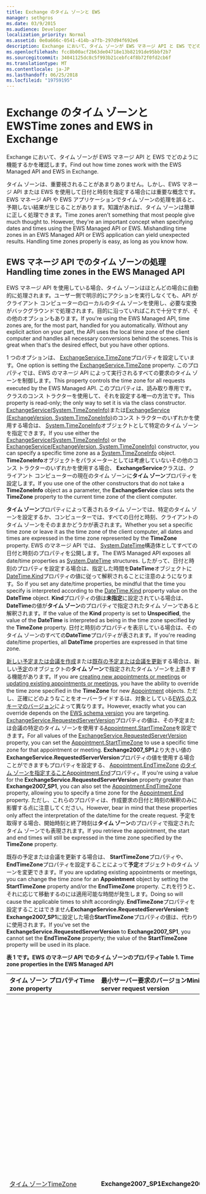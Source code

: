 ```yaml
---
title: Exchange のタイム ゾーンと EWS
manager: sethgros
ms.date: 03/9/2015
ms.audience: Developer
localization_priority: Normal
ms.assetid: 0e0a666c-0541-414b-a7fb-297d94f692e6
description: Exchange において、タイム ゾーンが EWS マネージ API と EWS でどのように機能するかを確認します。
ms.openlocfilehash: fcc8b00acf2b63de04718e13b82191de95bbf2b7
ms.sourcegitcommit: 34041125dc8c5f993b21cebfc4f8b72f0fd2cb6f
ms.translationtype: MT
ms.contentlocale: ja-JP
ms.lasthandoff: 06/25/2018
ms.locfileid: "19759195"
---
```

# <a name="time-zones-and-ews-in-exchange"></a><span data-ttu-id="e49b9-103">Exchange のタイム ゾーンと EWS</span><span class="sxs-lookup"><span data-stu-id="e49b9-103">Time zones and EWS in Exchange</span></span>

<span data-ttu-id="e49b9-104">Exchange において、タイム ゾーンが EWS マネージ API と EWS でどのように機能するかを確認します。</span><span class="sxs-lookup"><span data-stu-id="e49b9-104">Find out how time zones work with the EWS Managed API and EWS in Exchange.</span></span>
  
<span data-ttu-id="e49b9-p101">タイム ゾーンは、重要視されることがあまりありません。しかし、EWS マネージ API または EWS を使用して日付と時刻を指定する場合には重要な概念です。EWS マネージ API や EWS アプリケーションでタイム ゾーンの処理を誤ると、予期しない結果が生じることがあります。知識があれば、タイム ゾーンは簡単に正しく処理できます。</span><span class="sxs-lookup"><span data-stu-id="e49b9-p101">Time zones aren't something that most people give much thought to. However, they're an important concept when specifying dates and times using the EWS Managed API or EWS. Mishandling time zones in an EWS Managed API or EWS application can yield unexpected results. Handling time zones properly is easy, as long as you know how.</span></span>
  
## <a name="handling-time-zones-in-the-ews-managed-api"></a><span data-ttu-id="e49b9-109">EWS マネージ API でのタイム ゾーンの処理</span><span class="sxs-lookup"><span data-stu-id="e49b9-109">Handling time zones in the EWS Managed API</span></span>

<span data-ttu-id="e49b9-p102">EWS マネージ API を使用している場合、タイム ゾーンはほとんどの場合に自動的に処理されます。ユーザー側で明示的にアクションを実行しなくても、API がクライアント コンピューターのローカルのタイム ゾーンを使用し、必要な変換がバックグラウンドで処理されます。目的に沿っていればこれで十分ですが、その他のオプションもあります。</span><span class="sxs-lookup"><span data-stu-id="e49b9-p102">If you're using the EWS Managed API, time zones are, for the most part, handled for you automatically. Without any explicit action on your part, the API uses the local time zone of the client computer and handles all necessary conversions behind the scenes. This is great when that's the desired effect, but you have other options.</span></span>
  
<span data-ttu-id="e49b9-113">1 つのオプションは、 [ExchangeService.TimeZone](http://msdn.microsoft.com/ja-jp/library/microsoft.exchange.webservices.data.exchangeservice.timezone%28v=exchg.80%29.aspx)プロパティを設定しています。</span><span class="sxs-lookup"><span data-stu-id="e49b9-113">One option is setting the [ExchangeService.TimeZone](http://msdn.microsoft.com/ja-jp/library/microsoft.exchange.webservices.data.exchangeservice.timezone%28v=exchg.80%29.aspx) property.</span></span> <span data-ttu-id="e49b9-114">このプロパティでは、EWS のマネージ API によって実行されるすべての要求のタイム ゾーンを制御します。</span><span class="sxs-lookup"><span data-stu-id="e49b9-114">This property controls the time zone for all requests executed by the EWS Managed API.</span></span> <span data-ttu-id="e49b9-115">このプロパティは、読み取り専用です。クラスのコンス トラクターを使用して、それを設定する唯一の方法です。</span><span class="sxs-lookup"><span data-stu-id="e49b9-115">This property is read-only; the only way to set it is via the class constructor.</span></span> <span data-ttu-id="e49b9-116">[ExchangeService(System.TimeZoneInfo)](http://msdn.microsoft.com/ja-jp/library/dd635875%28v=exchg.80%29.aspx)または[ExchangeService (ExchangeVersion, System.TimeZoneInfo)](http://msdn.microsoft.com/ja-jp/library/dd636248%28v=exchg.80%29.aspx)のコンス トラクターのいずれかを使用する場合は、 [System.TimeZoneInfo](http://msdn.microsoft.com/ja-jp/library/system.timezoneinfo%28v=vs.110%29.aspx)オブジェクトとして特定のタイム ゾーンを指定できます。</span><span class="sxs-lookup"><span data-stu-id="e49b9-116">If you use either the [ExchangeService(System.TimeZoneInfo)](http://msdn.microsoft.com/ja-jp/library/dd635875%28v=exchg.80%29.aspx) or the [ExchangeService(ExchangeVersion, System.TimeZoneInfo)](http://msdn.microsoft.com/ja-jp/library/dd636248%28v=exchg.80%29.aspx) constructor, you can specify a specific time zone as a [System.TimeZoneInfo](http://msdn.microsoft.com/ja-jp/library/system.timezoneinfo%28v=vs.110%29.aspx) object.</span></span> <span data-ttu-id="e49b9-117">**TimeZoneInfo**オブジェクトをパラメーターとしては考慮していないその他のコンス トラクターのいずれかを使用する場合、 **ExchangeService**クラスは、クライアント コンピューターの現在のタイム ゾーンに**タイム ゾーン**プロパティを設定します。</span><span class="sxs-lookup"><span data-stu-id="e49b9-117">If you use one of the other constructors that do not take a **TimeZoneInfo** object as a parameter, the **ExchangeService** class sets the **TimeZone** property to the current time zone of the client computer.</span></span> 
  
<span data-ttu-id="e49b9-118">**タイム ゾーン**プロパティによって表されるタイム ゾーンでは、特定のタイム ゾーンを設定するか、コンピューターでは、すべての日付と時刻、クライアントのタイム ゾーンをそのままかどうかが表されます。</span><span class="sxs-lookup"><span data-stu-id="e49b9-118">Whether you set a specific time zone or leave it as the time zone of the client computer, all dates and times are expressed in the time zone represented by the **TimeZone** property.</span></span> <span data-ttu-id="e49b9-119">EWS のマネージ API では、 [System.DateTime](http://msdn.microsoft.com/ja-jp/library/system.datetime%28v=vs.110%29.aspx)構造体としてすべての日付と時刻のプロパティを公開します。</span><span class="sxs-lookup"><span data-stu-id="e49b9-119">The EWS Managed API exposes all date/time properties as [System.DateTime](http://msdn.microsoft.com/ja-jp/library/system.datetime%28v=vs.110%29.aspx) structures.</span></span> <span data-ttu-id="e49b9-120">したがって、日付と時刻のプロパティを設定する場合は、指定した時間を**DateTime**オブジェクトに[DateTime.Kind](http://msdn.microsoft.com/ja-jp/library/system.datetime.kind%28v=vs.110%29.aspx)プロパティの値に従って解釈されることに注意のようになります。</span><span class="sxs-lookup"><span data-stu-id="e49b9-120">So if you set any date/time properties, be mindful that the time you specify is interpreted according to the [DateTime.Kind](http://msdn.microsoft.com/ja-jp/library/system.datetime.kind%28v=vs.110%29.aspx) property value on the **DateTime** object.</span></span> <span data-ttu-id="e49b9-121">**Kind**プロパティの値は**未指定**に設定されている場合は、 **DateTime**の値が**タイム ゾーン**のプロパティで指定されたタイム ゾーンであると解釈されます。</span><span class="sxs-lookup"><span data-stu-id="e49b9-121">If the value of the **Kind** property is set to **Unspecified**, the value of the **DateTime** is interpreted as being in the time zone specified by the **TimeZone** property.</span></span> <span data-ttu-id="e49b9-122">日付と時刻のプロパティを表示している場合は、そのタイム ゾーンのすべての**DateTime**プロパティが表されます。</span><span class="sxs-lookup"><span data-stu-id="e49b9-122">If you're reading date/time properties, all **DateTime** properties are expressed in that time zone.</span></span> 
  
<span data-ttu-id="e49b9-123">[新しい予定または会議を作成](how-to-create-appointments-in-a-specific-time-zone-by-using-ews-in-exchange.md)または[既存の予定または会議を更新](how-to-update-the-time-zone-for-an-appointment-by-using-ews-in-exchange.md)する場合は、新しい[予定](http://msdn.microsoft.com/ja-jp/library/microsoft.exchange.webservices.data.appointment%28v=exchg.80%29.aspx)のオブジェクトの**タイム ゾーン**で指定されたタイム ゾーンを上書きする機能があります。</span><span class="sxs-lookup"><span data-stu-id="e49b9-123">If you are [creating new appointments or meetings](how-to-create-appointments-in-a-specific-time-zone-by-using-ews-in-exchange.md) or [updating existing appointments or meetings](how-to-update-the-time-zone-for-an-appointment-by-using-ews-in-exchange.md), you have the ability to override the time zone specified in the **TimeZone** for new [Appointment](http://msdn.microsoft.com/ja-jp/library/microsoft.exchange.webservices.data.appointment%28v=exchg.80%29.aspx) objects.</span></span> <span data-ttu-id="e49b9-124">ただし、正確にどのようなことをオーバーライドするは、対象としている[EWS のスキーマのバージョン](ews-schema-versions-in-exchange.md)によって異なります。</span><span class="sxs-lookup"><span data-stu-id="e49b9-124">However, exactly what you can override depends on the [EWS schema version](ews-schema-versions-in-exchange.md) you are targeting.</span></span> <span data-ttu-id="e49b9-125">[ExchangeService.RequestedServerVersion](http://msdn.microsoft.com/ja-jp/library/microsoft.exchange.webservices.data.exchangeservicebase.requestedserverversion%28v=exchg.80%29.aspx)プロパティの値は、その予定または会議の特定のタイム ゾーンを使用する[Appointment.StartTimeZone](http://msdn.microsoft.com/ja-jp/library/microsoft.exchange.webservices.data.appointment.starttimezone%28v=exchg.80%29.aspx)を設定できます。</span><span class="sxs-lookup"><span data-stu-id="e49b9-125">For all values of the [ExchangeService.RequestedServerVersion](http://msdn.microsoft.com/ja-jp/library/microsoft.exchange.webservices.data.exchangeservicebase.requestedserverversion%28v=exchg.80%29.aspx) property, you can set the [Appointment.StartTimeZone](http://msdn.microsoft.com/ja-jp/library/microsoft.exchange.webservices.data.appointment.starttimezone%28v=exchg.80%29.aspx) to use a specific time zone for that appointment or meeting.</span></span> <span data-ttu-id="e49b9-126">**Exchange2007_SP1**より大きい値の**ExchangeService.RequestedServerVersion**プロパティの値を使用する場合ことができますもプロパティを設定する、 [Appointment.EndTimeZone](http://msdn.microsoft.com/ja-jp/library/microsoft.exchange.webservices.data.appointment.endtimezone%28v=exchg.80%29.aspx) [のタイム ゾーンを指定することAppointment.End](http://msdn.microsoft.com/ja-jp/library/microsoft.exchange.webservices.data.appointment.end%28v=exchg.80%29.aspx)プロパティ。</span><span class="sxs-lookup"><span data-stu-id="e49b9-126">If you're using a value for the **ExchangeService.RequestedServerVersion** property greater than **Exchange2007_SP1**, you can also set the [Appointment.EndTimeZone](http://msdn.microsoft.com/ja-jp/library/microsoft.exchange.webservices.data.appointment.endtimezone%28v=exchg.80%29.aspx) property, allowing you to specify a time zone for the [Appointment.End](http://msdn.microsoft.com/ja-jp/library/microsoft.exchange.webservices.data.appointment.end%28v=exchg.80%29.aspx) property.</span></span> <span data-ttu-id="e49b9-127">ただし、これらのプロパティは、作成要求の日付と時刻の解釈のみに影響する点に注意してください。</span><span class="sxs-lookup"><span data-stu-id="e49b9-127">However, bear in mind that these properties only affect the interpretation of the date/time for the create request.</span></span> <span data-ttu-id="e49b9-128">予定を取得する場合、開始時刻と終了時刻は**タイム ゾーン**のプロパティで指定されたタイム ゾーンでも表現されます。</span><span class="sxs-lookup"><span data-stu-id="e49b9-128">If you retrieve the appointment, the start and end times will still be expressed in the time zone specified by the **TimeZone** property.</span></span> 
  
<span data-ttu-id="e49b9-129">既存の予定または会議を更新する場合は、 **StartTimeZone**プロパティや、 **EndTimeZone**プロパティを設定することによって**予定**オブジェクトのタイム ゾーンを変更できます。</span><span class="sxs-lookup"><span data-stu-id="e49b9-129">If you are updating existing appointments or meetings, you can change the time zone for an **Appointment** object by setting the **StartTimeZone** property and/or the **EndTimeZone** property.</span></span> <span data-ttu-id="e49b9-130">これを行うと、それに応じて移動するのには適用可能な時間が発生します。</span><span class="sxs-lookup"><span data-stu-id="e49b9-130">Doing so will cause the applicable times to shift accordingly.</span></span> <span data-ttu-id="e49b9-131">**EndTimeZone**プロパティを設定することはできません**ExchangeService.RequestedServerVersion**を**Exchange2007_SP1**に設定した場合**StartTimeZone**プロパティの値は、代わりに使用されます。</span><span class="sxs-lookup"><span data-stu-id="e49b9-131">If you've set the **ExchangeService.RequestedServerVersion** to **Exchange2007_SP1**, you cannot set the **EndTimeZone** property; the value of the **StartTimeZone** property will be used in its place.</span></span> 
  
<span data-ttu-id="e49b9-132">**表 1 です。EWS のマネージ API でのタイム ゾーンのプロパティ**</span><span class="sxs-lookup"><span data-stu-id="e49b9-132">**Table 1. Time zone properties in the EWS Managed API**</span></span>

|<span data-ttu-id="e49b9-133">**タイム ゾーン プロパティ**</span><span class="sxs-lookup"><span data-stu-id="e49b9-133">**Time zone property**</span></span>|<span data-ttu-id="e49b9-134">**最小サーバー要求のバージョン**</span><span class="sxs-lookup"><span data-stu-id="e49b9-134">**Minimum server request version**</span></span>|<span data-ttu-id="e49b9-135">**説明**</span><span class="sxs-lookup"><span data-stu-id="e49b9-135">**Description**</span></span>|
|:-----|:-----|:-----|
|[<span data-ttu-id="e49b9-136">タイム ゾーン</span><span class="sxs-lookup"><span data-stu-id="e49b9-136">TimeZone</span></span>](http://msdn.microsoft.com/ja-jp/library/microsoft.exchange.webservices.data.exchangeservice.timezone%28v=exchg.80%29.aspx) <br/> |<span data-ttu-id="e49b9-137">**Exchange2007_SP1**</span><span class="sxs-lookup"><span data-stu-id="e49b9-137">**Exchange2007_SP1**</span></span> <br/> |<span data-ttu-id="e49b9-138">**ExchangeService**クラスのコンス トラクターを使用して設定されていない場合、このプロパティはクライアント コンピューターのタイム ゾーンに設定します。</span><span class="sxs-lookup"><span data-stu-id="e49b9-138">If not set via the constructor for the **ExchangeService** class, this property is set to the time zone of the client computer.</span></span> <span data-ttu-id="e49b9-139">アイテムとアイテムを既存の取得を作成するとき、すべての**DateTime**プロパティは、このタイム ゾーンで表されます。</span><span class="sxs-lookup"><span data-stu-id="e49b9-139">All **DateTime** properties when creating items and when retrieving existing items are expressed in this time zone.</span></span> <span data-ttu-id="e49b9-140">ゾーン設定が可能で、この時点では、 **Appointment.StartTimeZone**および**Appointment.EndTimeZone**プロパティを設定することで予定や会議のための要求を作成します。</span><span class="sxs-lookup"><span data-stu-id="e49b9-140">This time zone can be overridden in create requests for appointments and meetings by setting the **Appointment.StartTimeZone** and/or the **Appointment.EndTimeZone** property.</span></span> <span data-ttu-id="e49b9-141">**Appointment.StartTimeZone**プロパティによってオーバーライドされていない場合、このタイム ゾーンは、予定と会議の作成のタイム ゾーンと見なされます。</span><span class="sxs-lookup"><span data-stu-id="e49b9-141">If not overridden by the **Appointment.StartTimeZone** property, this time zone is considered the creation time zone for appointments and meetings.</span></span>  <br/> |
|[<span data-ttu-id="e49b9-142">StartTimeZone</span><span class="sxs-lookup"><span data-stu-id="e49b9-142">StartTimeZone</span></span>](http://msdn.microsoft.com/ja-jp/library/microsoft.exchange.webservices.data.appointment.starttimezone%28v=exchg.80%29.aspx) <br/> |<span data-ttu-id="e49b9-143">**Exchange2007_SP1**</span><span class="sxs-lookup"><span data-stu-id="e49b9-143">**Exchange2007_SP1**</span></span> <br/> |<span data-ttu-id="e49b9-144">かどうか**予定**の新しいオブジェクトに設定すると、このタイム ゾーンを使用して、 [Appointment.Start](http://msdn.microsoft.com/ja-jp/library/microsoft.exchange.webservices.data.appointment.start%28v=exchg.80%29.aspx)と[Appointment.ReminderDueBy](http://msdn.microsoft.com/ja-jp/library/microsoft.exchange.webservices.data.item.reminderdueby%28v=exchg.80%29.aspx)のプロパティを解釈します。</span><span class="sxs-lookup"><span data-stu-id="e49b9-144">If set on new **Appointment** objects, this time zone is used to interpret the [Appointment.Start](http://msdn.microsoft.com/ja-jp/library/microsoft.exchange.webservices.data.appointment.start%28v=exchg.80%29.aspx) and [Appointment.ReminderDueBy](http://msdn.microsoft.com/ja-jp/library/microsoft.exchange.webservices.data.item.reminderdueby%28v=exchg.80%29.aspx) properties.</span></span> <span data-ttu-id="e49b9-145">このタイム ゾーンは**予定**オブジェクトの作成のタイム ゾーンとも見なされます。</span><span class="sxs-lookup"><span data-stu-id="e49b9-145">This time zone is also considered the creation time zone for the **Appointment** object.</span></span>  <br/> <span data-ttu-id="e49b9-146">既存のアイテムを取得するには、このプロパティは情報提供のみです。</span><span class="sxs-lookup"><span data-stu-id="e49b9-146">When retrieving existing items, this property is informational only.</span></span> <span data-ttu-id="e49b9-147">既存の予定の**日付**プロパティの値は常に、 **ExchangeService.TimeZone**プロパティで指定されたタイム ゾーンで表されます。</span><span class="sxs-lookup"><span data-stu-id="e49b9-147">The values of **DateTime** properties on existing appointment are always expressed in the time zone specified by the **ExchangeService.TimeZone** property.</span></span>  <br/> |
|[<span data-ttu-id="e49b9-148">EndTimeZone</span><span class="sxs-lookup"><span data-stu-id="e49b9-148">EndTimeZone</span></span>](http://msdn.microsoft.com/ja-jp/library/microsoft.exchange.webservices.data.appointment.endtimezone%28v=exchg.80%29.aspx) <br/> |<span data-ttu-id="e49b9-149">**Exchange2010**</span><span class="sxs-lookup"><span data-stu-id="e49b9-149">**Exchange2010**</span></span> <br/> |<span data-ttu-id="e49b9-150">かどうか**予定**の新しいオブジェクトに設定すると、このタイム ゾーンを使用して[Appointment.End](http://msdn.microsoft.com/ja-jp/library/microsoft.exchange.webservices.data.appointment.end%28v=exchg.80%29.aspx)プロパティを解釈します。</span><span class="sxs-lookup"><span data-stu-id="e49b9-150">If set on new **Appointment** objects, this time zone is used to interpret the [Appointment.End](http://msdn.microsoft.com/ja-jp/library/microsoft.exchange.webservices.data.appointment.end%28v=exchg.80%29.aspx) property.</span></span>  <br/> <span data-ttu-id="e49b9-151">既存のアイテムを取得するには、このプロパティは情報提供のみです。</span><span class="sxs-lookup"><span data-stu-id="e49b9-151">When retrieving existing items, this property is informational only.</span></span> <span data-ttu-id="e49b9-152">既存の予定の**日付**プロパティの値は常に、 **ExchangeService.TimeZone**プロパティで指定されたタイム ゾーンで表されます。</span><span class="sxs-lookup"><span data-stu-id="e49b9-152">The values of **DateTime** properties on existing appointment are always expressed in the time zone specified by the **ExchangeService.TimeZone** property.</span></span>  <br/> |
   
## <a name="handling-time-zones-in-ews"></a><span data-ttu-id="e49b9-153">EWS でのタイム ゾーンの処理</span><span class="sxs-lookup"><span data-stu-id="e49b9-153">Handling time zones in EWS</span></span>

<span data-ttu-id="e49b9-p111">EWS を使用している場合、タイム ゾーンは自動的に処理されず、処理はもう少し複雑になります。タイム ゾーンが EWS 要求と応答にどのように影響するかは、いくつかの要因によって異なります。</span><span class="sxs-lookup"><span data-stu-id="e49b9-p111">If you're using EWS, time zones aren't handled for you automatically, and things are a bit more complicated. How time zones impact EWS requests and responses depends on a number of factors:</span></span>
  
- <span data-ttu-id="e49b9-156">[RequestServerVersion](http://msdn.microsoft.com/library/af4032d5-42b3-463e-9d0a-8236d78e5b75%28Office.15%29.aspx)要素で指定されている Exchange のバージョン</span><span class="sxs-lookup"><span data-stu-id="e49b9-156">The Exchange version specified in the [RequestServerVersion](http://msdn.microsoft.com/library/af4032d5-42b3-463e-9d0a-8236d78e5b75%28Office.15%29.aspx) element</span></span> 
    
- <span data-ttu-id="e49b9-157">(存在する場合) は、 [TimeZoneContext](http://msdn.microsoft.com/library/573c462b-aa1d-4ba0-8852-e3f48b26873b%28Office.15%29.aspx)要素で指定されたタイム ゾーン</span><span class="sxs-lookup"><span data-stu-id="e49b9-157">The time zone specified in the [TimeZoneContext](http://msdn.microsoft.com/library/573c462b-aa1d-4ba0-8852-e3f48b26873b%28Office.15%29.aspx) element (if present)</span></span> 
    
- <span data-ttu-id="e49b9-158">タイム ゾーンに指定されている、 [MeetingTimeZone](http://msdn.microsoft.com/library/413b47d9-8126-462c-9a4f-4e771a5e8889%28Office.15%29.aspx)、 [StartTimeZone](http://msdn.microsoft.com/library/d38c4dc1-4ecb-42a1-8d57-a451b16a2de2%28Office.15%29.aspx)、 [EndTimeZone](http://msdn.microsoft.com/library/6c53c337-be60-4d22-9e9e-a0c140c5e913%28Office.15%29.aspx)の要素 (存在する場合に、予定または会議)</span><span class="sxs-lookup"><span data-stu-id="e49b9-158">The time zone specified in the [MeetingTimeZone](http://msdn.microsoft.com/library/413b47d9-8126-462c-9a4f-4e771a5e8889%28Office.15%29.aspx), [StartTimeZone](http://msdn.microsoft.com/library/d38c4dc1-4ecb-42a1-8d57-a451b16a2de2%28Office.15%29.aspx), or [EndTimeZone](http://msdn.microsoft.com/library/6c53c337-be60-4d22-9e9e-a0c140c5e913%28Office.15%29.aspx) elements (if present on appointments or meetings)</span></span> 
    
- <span data-ttu-id="e49b9-159">(存在する場合) は、 **dateTime**の XML 要素で指定されたタイム ゾーン</span><span class="sxs-lookup"><span data-stu-id="e49b9-159">The time zone specified in the XML **dateTime** elements (if any)</span></span> 
    
<span data-ttu-id="e49b9-160">**DateTime**の要素の値で指定されたタイム ゾーンには、次の 3 つのフォームを実行できます。</span><span class="sxs-lookup"><span data-stu-id="e49b9-160">The time zone specified in the value of **dateTime** elements can take three forms.</span></span> <span data-ttu-id="e49b9-161">内のすべての詳細を読み取ることができます[XML スキーマのパート 2: データ型の第 2 版](http://www.w3.org/TR/xmlschema-2/#dateTime)、言い換えて説明していますが。</span><span class="sxs-lookup"><span data-stu-id="e49b9-161">You can read all the details in [XML Schema Part 2: Datatypes Second Edition](http://www.w3.org/TR/xmlschema-2/#dateTime), but to paraphrase:</span></span>
  
- <span data-ttu-id="e49b9-162">**世界協定時刻 (UTC):**'Z' を指定します。</span><span class="sxs-lookup"><span data-stu-id="e49b9-162">**Universal Coordinated Time (UTC):** Specified by 'Z'.</span></span> <span data-ttu-id="e49b9-163">例えば`2014-06-06T19:00:00.000Z`</span><span class="sxs-lookup"><span data-stu-id="e49b9-163">For example,  `2014-06-06T19:00:00.000Z`</span></span>
    
- <span data-ttu-id="e49b9-164">**特定のタイム ゾーン:** 指定された '+' または '-' の時間と分の後にします。</span><span class="sxs-lookup"><span data-stu-id="e49b9-164">**Specific time zone:** Specified by '+' or '-' followed by hours and minutes.</span></span> <span data-ttu-id="e49b9-165">例えば`2014-06-06T19:00:00.000-08:00`</span><span class="sxs-lookup"><span data-stu-id="e49b9-165">For example,  `2014-06-06T19:00:00.000-08:00`</span></span>
    
- <span data-ttu-id="e49b9-166">**タイム ゾーンなし:** 任意のタイム ゾーンがない場合で指定します。</span><span class="sxs-lookup"><span data-stu-id="e49b9-166">**No time zone:** Specified by the absence of any time zone.</span></span> <span data-ttu-id="e49b9-167">例えば`2014-06-06T19:00:00.000`</span><span class="sxs-lookup"><span data-stu-id="e49b9-167">For example,  `2014-06-06T19:00:00.000`</span></span>
    
<span data-ttu-id="e49b9-168">タイム ゾーン (UTC、または特定のタイム ゾーン) は、 **dateTime**値である場合は、その値は常にそのタイム ゾーンとして解釈されます。</span><span class="sxs-lookup"><span data-stu-id="e49b9-168">If a time zone is present in a **dateTime** value (either UTC or a specific time zone), that value is always interpreted as that time zone.</span></span> <span data-ttu-id="e49b9-169">タイム ゾーンが存在しない場合、値の解釈は他のタイム ゾーンの関連する要素の特定の組み合わせに依存します。</span><span class="sxs-lookup"><span data-stu-id="e49b9-169">If no time zone is present, then the interpretation of the value depends on the specific combination of the other time-zone related elements.</span></span> 
  
<span data-ttu-id="e49b9-170">**表 2 になります。EWS とその影響でタイム ゾーン要素**</span><span class="sxs-lookup"><span data-stu-id="e49b9-170">**Table 2. Time zone elements in EWS and their effects**</span></span>

|<span data-ttu-id="e49b9-171">**RequestServerVersion**</span><span class="sxs-lookup"><span data-stu-id="e49b9-171">**RequestServerVersion**</span></span>|<span data-ttu-id="e49b9-172">**TimeZoneContext が存在しますか。**</span><span class="sxs-lookup"><span data-stu-id="e49b9-172">**TimeZoneContext present?**</span></span>|<span data-ttu-id="e49b9-173">**MeetingTimeZone、StartTimeZone、または EndTimeZone (カレンダー項目および MeetingRequest のみ) に存在しますか。**</span><span class="sxs-lookup"><span data-stu-id="e49b9-173">**MeetingTimeZone, StartTimeZone, or EndTimeZone present (CalendarItem and MeetingRequest only)?**</span></span>|<span data-ttu-id="e49b9-174">**UTC の日時**</span><span class="sxs-lookup"><span data-stu-id="e49b9-174">**dateTime in UTC**</span></span>|<span data-ttu-id="e49b9-175">**特定のタイム ゾーンの日時**</span><span class="sxs-lookup"><span data-stu-id="e49b9-175">**dateTime in specific time zone**</span></span>|<span data-ttu-id="e49b9-176">**日時とタイム ゾーンなし**</span><span class="sxs-lookup"><span data-stu-id="e49b9-176">**dateTime with no time zone**</span></span>|<span data-ttu-id="e49b9-177">**予定および会議の作成のタイム ゾーン**</span><span class="sxs-lookup"><span data-stu-id="e49b9-177">**Appointment and meeting creation time zone**</span></span>|
|:-----|:-----|:-----|:-----|:-----|:-----|:-----|
|<span data-ttu-id="e49b9-178">**Exchange2007_SP1**</span><span class="sxs-lookup"><span data-stu-id="e49b9-178">**Exchange2007_SP1**</span></span> <br/> |<span data-ttu-id="e49b9-179">はい</span><span class="sxs-lookup"><span data-stu-id="e49b9-179">Yes</span></span>  <br/> |<span data-ttu-id="e49b9-180">[はい] ( **MeetingTimeZone** )</span><span class="sxs-lookup"><span data-stu-id="e49b9-180">Yes ( **MeetingTimeZone** )</span></span>  <br/> |<span data-ttu-id="e49b9-181">UTC として解釈される</span><span class="sxs-lookup"><span data-stu-id="e49b9-181">Interpreted as UTC</span></span>  <br/> |<span data-ttu-id="e49b9-182">値に示されているタイム ゾーンとして解釈される</span><span class="sxs-lookup"><span data-stu-id="e49b9-182">Interpreted as the time zone indicated in the value</span></span>  <br/> |<span data-ttu-id="e49b9-183">**MeetingTimeZone**要素が含まれている[カレンダー項目](http://msdn.microsoft.com/library/b0c1fd27-b6da-46e5-88b8-88f00c71ba80%28Office.15%29.aspx)または[MeetingRequest](http://msdn.microsoft.com/library/c44f8804-a355-473d-a837-48cc91617251%28Office.15%29.aspx)要素内の要素は、 **MeetingTimeZone**要素は、UTC として解釈される他のすべてのタイム ゾーンとして解釈されます。</span><span class="sxs-lookup"><span data-stu-id="e49b9-183">Elements within the [CalendarItem](http://msdn.microsoft.com/library/b0c1fd27-b6da-46e5-88b8-88f00c71ba80%28Office.15%29.aspx) or [MeetingRequest](http://msdn.microsoft.com/library/c44f8804-a355-473d-a837-48cc91617251%28Office.15%29.aspx) element that contains the **MeetingTimeZone** element are interpreted as the time zone in the **MeetingTimeZone** element, all others interpreted as UTC</span></span>  <br/> |<span data-ttu-id="e49b9-184">**MeetingTimeZone**要素内のタイム ゾーン</span><span class="sxs-lookup"><span data-stu-id="e49b9-184">Time zone in **MeetingTimeZone** element</span></span>  <br/> |
|<span data-ttu-id="e49b9-185">**Exchange2007_SP1**</span><span class="sxs-lookup"><span data-stu-id="e49b9-185">**Exchange2007_SP1**</span></span> <br/> |<span data-ttu-id="e49b9-186">はい</span><span class="sxs-lookup"><span data-stu-id="e49b9-186">Yes</span></span>  <br/> |<span data-ttu-id="e49b9-187">いいえ</span><span class="sxs-lookup"><span data-stu-id="e49b9-187">No</span></span>  <br/> |<span data-ttu-id="e49b9-188">UTC として解釈される</span><span class="sxs-lookup"><span data-stu-id="e49b9-188">Interpreted as UTC</span></span>  <br/> |<span data-ttu-id="e49b9-189">値に示されているタイム ゾーンとして解釈される</span><span class="sxs-lookup"><span data-stu-id="e49b9-189">Interpreted as the time zone indicated in the value</span></span>  <br/> |<span data-ttu-id="e49b9-190">UTC として解釈される</span><span class="sxs-lookup"><span data-stu-id="e49b9-190">Interpreted as UTC</span></span>  <br/> |<span data-ttu-id="e49b9-191">UTC</span><span class="sxs-lookup"><span data-stu-id="e49b9-191">UTC</span></span>  <br/> |
|<span data-ttu-id="e49b9-192">**Exchange2007_SP1**</span><span class="sxs-lookup"><span data-stu-id="e49b9-192">**Exchange2007_SP1**</span></span> <br/> |<span data-ttu-id="e49b9-193">いいえ</span><span class="sxs-lookup"><span data-stu-id="e49b9-193">No</span></span>  <br/> |<span data-ttu-id="e49b9-194">[はい] ( **MeetingTimeZone** )</span><span class="sxs-lookup"><span data-stu-id="e49b9-194">Yes ( **MeetingTimeZone** )</span></span>  <br/> |<span data-ttu-id="e49b9-195">UTC として解釈される</span><span class="sxs-lookup"><span data-stu-id="e49b9-195">Interpreted as UTC</span></span>  <br/> |<span data-ttu-id="e49b9-196">値に示されているタイム ゾーンとして解釈される</span><span class="sxs-lookup"><span data-stu-id="e49b9-196">Interpreted as the time zone indicated in the value</span></span>  <br/> |<span data-ttu-id="e49b9-197">**MeetingTimeZone**要素が含まれている[カレンダー項目](http://msdn.microsoft.com/library/b0c1fd27-b6da-46e5-88b8-88f00c71ba80%28Office.15%29.aspx)または[MeetingRequest](http://msdn.microsoft.com/library/c44f8804-a355-473d-a837-48cc91617251%28Office.15%29.aspx)要素内の要素は、 **MeetingTimeZone**要素は、UTC として解釈される他のすべてのタイム ゾーンとして解釈されます。</span><span class="sxs-lookup"><span data-stu-id="e49b9-197">Elements within the [CalendarItem](http://msdn.microsoft.com/library/b0c1fd27-b6da-46e5-88b8-88f00c71ba80%28Office.15%29.aspx) or [MeetingRequest](http://msdn.microsoft.com/library/c44f8804-a355-473d-a837-48cc91617251%28Office.15%29.aspx) element that contains the **MeetingTimeZone** element are interpreted as the time zone in the **MeetingTimeZone** element, all others interpreted as UTC</span></span>  <br/> |<span data-ttu-id="e49b9-198">**MeetingTimeZone**要素内のタイム ゾーン</span><span class="sxs-lookup"><span data-stu-id="e49b9-198">Time zone in **MeetingTimeZone** element</span></span>  <br/> |
|<span data-ttu-id="e49b9-199">**Exchange2007_SP1**</span><span class="sxs-lookup"><span data-stu-id="e49b9-199">**Exchange2007_SP1**</span></span> <br/> |<span data-ttu-id="e49b9-200">いいえ</span><span class="sxs-lookup"><span data-stu-id="e49b9-200">No</span></span>  <br/> |<span data-ttu-id="e49b9-201">いいえ</span><span class="sxs-lookup"><span data-stu-id="e49b9-201">No</span></span>  <br/> |<span data-ttu-id="e49b9-202">UTC として解釈される</span><span class="sxs-lookup"><span data-stu-id="e49b9-202">Interpreted as UTC</span></span>  <br/> |<span data-ttu-id="e49b9-203">値に示されているタイム ゾーンとして解釈される</span><span class="sxs-lookup"><span data-stu-id="e49b9-203">Interpreted as the time zone indicated in the value</span></span>  <br/> |<span data-ttu-id="e49b9-204">UTC として解釈される</span><span class="sxs-lookup"><span data-stu-id="e49b9-204">Interpreted as UTC</span></span>  <br/> |<span data-ttu-id="e49b9-205">UTC</span><span class="sxs-lookup"><span data-stu-id="e49b9-205">UTC</span></span>  <br/> |
|<span data-ttu-id="e49b9-206">**Exchange2010**以降では</span><span class="sxs-lookup"><span data-stu-id="e49b9-206">**Exchange2010** and later</span></span>  <br/> |<span data-ttu-id="e49b9-207">はい</span><span class="sxs-lookup"><span data-stu-id="e49b9-207">Yes</span></span>  <br/> |<span data-ttu-id="e49b9-208">( **StartTimeZone**または**EndTimeZone** ) は、[はい]</span><span class="sxs-lookup"><span data-stu-id="e49b9-208">Yes ( **StartTimeZone** and/or **EndTimeZone** )</span></span>  <br/> |<span data-ttu-id="e49b9-209">UTC として解釈される</span><span class="sxs-lookup"><span data-stu-id="e49b9-209">Interpreted as UTC</span></span>  <br/> |<span data-ttu-id="e49b9-210">値に示されているタイム ゾーンとして解釈される</span><span class="sxs-lookup"><span data-stu-id="e49b9-210">Interpreted as the time zone indicated in the value</span></span>  <br/> |<span data-ttu-id="e49b9-211">**StartTimeZone**要素が存在する場合、[開始](http://msdn.microsoft.com/library/7cfe9979-c893-4f9b-b3a1-8f9e17515a4b%28Office.15%29.aspx)および[ReminderDueBy](http://msdn.microsoft.com/library/e28a0485-86af-4a4e-a2ba-3ad2d4ebff6f%28Office.15%29.aspx)要素の値は、 **StartTimeZone**要素内のタイム ゾーンとして解釈されます。</span><span class="sxs-lookup"><span data-stu-id="e49b9-211">If the **StartTimeZone** element is present, the value of the [Start](http://msdn.microsoft.com/library/7cfe9979-c893-4f9b-b3a1-8f9e17515a4b%28Office.15%29.aspx) and [ReminderDueBy](http://msdn.microsoft.com/library/e28a0485-86af-4a4e-a2ba-3ad2d4ebff6f%28Office.15%29.aspx) elements are interpreted as the time zone in the **StartTimeZone** element.</span></span> <span data-ttu-id="e49b9-212">それ以外の場合、それらの要素の値は、 **TimeZoneContext**要素内のタイム ゾーンとして解釈されます。</span><span class="sxs-lookup"><span data-stu-id="e49b9-212">Otherwise, the value of those elements are interpreted as the time zone in the **TimeZoneContext** element.</span></span>  <br/> <span data-ttu-id="e49b9-213">**EndTimeZone**要素が存在する場合は、[開始](http://msdn.microsoft.com/library/7cfe9979-c893-4f9b-b3a1-8f9e17515a4b%28Office.15%29.aspx)要素の値が**EndTimeZone**要素内のタイム ゾーンとして解釈されます。</span><span class="sxs-lookup"><span data-stu-id="e49b9-213">If the **EndTimeZone** element is present, the value of the [Start](http://msdn.microsoft.com/library/7cfe9979-c893-4f9b-b3a1-8f9e17515a4b%28Office.15%29.aspx) element is interpreted as the time zone in the **EndTimeZone** element.</span></span> <span data-ttu-id="e49b9-214">それ以外の場合、**末尾**の要素の値は、 **TimeZoneContext**要素内のタイム ゾーンとして解釈されます。</span><span class="sxs-lookup"><span data-stu-id="e49b9-214">Otherwise, the value of the **End** element is interpreted as the time zone in the **TimeZoneContext** element.</span></span>  <br/> <span data-ttu-id="e49b9-215">[カレンダー項目](http://msdn.microsoft.com/library/b0c1fd27-b6da-46e5-88b8-88f00c71ba80%28Office.15%29.aspx)または[MeetingRequest](http://msdn.microsoft.com/library/c44f8804-a355-473d-a837-48cc91617251%28Office.15%29.aspx)の外側にある要素は、 **TimeZoneContext**要素内のタイム ゾーンとして解釈されます。</span><span class="sxs-lookup"><span data-stu-id="e49b9-215">Elements outside the [CalendarItem](http://msdn.microsoft.com/library/b0c1fd27-b6da-46e5-88b8-88f00c71ba80%28Office.15%29.aspx) or [MeetingRequest](http://msdn.microsoft.com/library/c44f8804-a355-473d-a837-48cc91617251%28Office.15%29.aspx) are interpreted as the time zone in the **TimeZoneContext** element.</span></span>  <br/> |<span data-ttu-id="e49b9-216">タイム ゾーンに存在する場合、 **StartTimeZone**要素でない場合は、 **TimeZoneContext**要素のタイム ゾーン</span><span class="sxs-lookup"><span data-stu-id="e49b9-216">Time zone in the **StartTimeZone** element if present, time zone in the **TimeZoneContext** element if not</span></span>  <br/> |
|<span data-ttu-id="e49b9-217">**Exchange2010**以降では</span><span class="sxs-lookup"><span data-stu-id="e49b9-217">**Exchange2010** and later</span></span>  <br/> |<span data-ttu-id="e49b9-218">はい</span><span class="sxs-lookup"><span data-stu-id="e49b9-218">Yes</span></span>  <br/> |<span data-ttu-id="e49b9-219">いいえ</span><span class="sxs-lookup"><span data-stu-id="e49b9-219">No</span></span>  <br/> |<span data-ttu-id="e49b9-220">UTC として解釈される</span><span class="sxs-lookup"><span data-stu-id="e49b9-220">Interpreted as UTC</span></span>  <br/> |<span data-ttu-id="e49b9-221">値に示されているタイム ゾーンとして解釈される</span><span class="sxs-lookup"><span data-stu-id="e49b9-221">Interpreted as the time zone indicated in the value</span></span>  <br/> |<span data-ttu-id="e49b9-222">**TimeZoneContext**要素内のタイム ゾーンとして解釈されます。</span><span class="sxs-lookup"><span data-stu-id="e49b9-222">Interpreted as the time zone in the **TimeZoneContext** element</span></span>  <br/> |<span data-ttu-id="e49b9-223">**TimeZoneContext**要素内のタイム ゾーン</span><span class="sxs-lookup"><span data-stu-id="e49b9-223">Time zone in the **TimeZoneContext** element</span></span>  <br/> |
|<span data-ttu-id="e49b9-224">**Exchange2010**以降では</span><span class="sxs-lookup"><span data-stu-id="e49b9-224">**Exchange2010** and later</span></span>  <br/> |<span data-ttu-id="e49b9-225">いいえ</span><span class="sxs-lookup"><span data-stu-id="e49b9-225">No</span></span>  <br/> |<span data-ttu-id="e49b9-226">( **StartTimeZone**または**EndTimeZone** ) は、[はい]</span><span class="sxs-lookup"><span data-stu-id="e49b9-226">Yes ( **StartTimeZone** and/or **EndTimeZone** )</span></span>  <br/> |<span data-ttu-id="e49b9-227">UTC として解釈される</span><span class="sxs-lookup"><span data-stu-id="e49b9-227">Interpreted as UTC</span></span>  <br/> |<span data-ttu-id="e49b9-228">値に示されているタイム ゾーンとして解釈される</span><span class="sxs-lookup"><span data-stu-id="e49b9-228">Interpreted as the time zone indicated in the value</span></span>  <br/> |<span data-ttu-id="e49b9-229">**StartTimeZone**要素が存在する場合、[開始](http://msdn.microsoft.com/library/7cfe9979-c893-4f9b-b3a1-8f9e17515a4b%28Office.15%29.aspx)および[ReminderDueBy](http://msdn.microsoft.com/library/e28a0485-86af-4a4e-a2ba-3ad2d4ebff6f%28Office.15%29.aspx)要素の値は、 **StartTimeZone**要素内のタイム ゾーンとして解釈されます。</span><span class="sxs-lookup"><span data-stu-id="e49b9-229">If the **StartTimeZone** element is present, the value of the [Start](http://msdn.microsoft.com/library/7cfe9979-c893-4f9b-b3a1-8f9e17515a4b%28Office.15%29.aspx) and [ReminderDueBy](http://msdn.microsoft.com/library/e28a0485-86af-4a4e-a2ba-3ad2d4ebff6f%28Office.15%29.aspx) elements are interpreted as the time zone in the **StartTimeZone** element.</span></span> <span data-ttu-id="e49b9-230">それ以外の場合、それらの要素の値は、UTC として解釈されます。</span><span class="sxs-lookup"><span data-stu-id="e49b9-230">Otherwise, the value of those elements are interpreted as UTC.</span></span>  <br/> <span data-ttu-id="e49b9-231">**EndTimeZone**要素が存在する場合は、[開始](http://msdn.microsoft.com/library/7cfe9979-c893-4f9b-b3a1-8f9e17515a4b%28Office.15%29.aspx)要素の値が**EndTimeZone**要素内のタイム ゾーンとして解釈されます。</span><span class="sxs-lookup"><span data-stu-id="e49b9-231">If the **EndTimeZone** element is present, the value of the [Start](http://msdn.microsoft.com/library/7cfe9979-c893-4f9b-b3a1-8f9e17515a4b%28Office.15%29.aspx) element is interpreted as the time zone in the **EndTimeZone** element.</span></span> <span data-ttu-id="e49b9-232">それ以外の場合、**末尾**の要素の値は、UTC として解釈されます。</span><span class="sxs-lookup"><span data-stu-id="e49b9-232">Otherwise, the value of the **End** element is interpreted as UTC.</span></span>  <br/> <span data-ttu-id="e49b9-233">[カレンダー項目](http://msdn.microsoft.com/library/b0c1fd27-b6da-46e5-88b8-88f00c71ba80%28Office.15%29.aspx)または[MeetingRequest](http://msdn.microsoft.com/library/c44f8804-a355-473d-a837-48cc91617251%28Office.15%29.aspx)の外側にある要素は、UTC として解釈されます。</span><span class="sxs-lookup"><span data-stu-id="e49b9-233">Elements outside the [CalendarItem](http://msdn.microsoft.com/library/b0c1fd27-b6da-46e5-88b8-88f00c71ba80%28Office.15%29.aspx) or [MeetingRequest](http://msdn.microsoft.com/library/c44f8804-a355-473d-a837-48cc91617251%28Office.15%29.aspx) are interpreted as UTC.</span></span>  <br/> |<span data-ttu-id="e49b9-234">**StartTimeZone**要素を存在する場合、タイム ゾーン UTC の場合は</span><span class="sxs-lookup"><span data-stu-id="e49b9-234">Time zone in the **StartTimeZone** element if present, UTC if not</span></span>  <br/> |
|<span data-ttu-id="e49b9-235">**Exchange2010**以降では</span><span class="sxs-lookup"><span data-stu-id="e49b9-235">**Exchange2010** and later</span></span>  <br/> |<span data-ttu-id="e49b9-236">いいえ</span><span class="sxs-lookup"><span data-stu-id="e49b9-236">No</span></span>  <br/> |<span data-ttu-id="e49b9-237">いいえ</span><span class="sxs-lookup"><span data-stu-id="e49b9-237">No</span></span>  <br/> |<span data-ttu-id="e49b9-238">UTC として解釈される</span><span class="sxs-lookup"><span data-stu-id="e49b9-238">Interpreted as UTC</span></span>  <br/> |<span data-ttu-id="e49b9-239">値に示されているタイム ゾーンとして解釈される</span><span class="sxs-lookup"><span data-stu-id="e49b9-239">Interpreted as the time zone indicated in the value</span></span>  <br/> |<span data-ttu-id="e49b9-240">UTC として解釈される</span><span class="sxs-lookup"><span data-stu-id="e49b9-240">Interpreted as UTC</span></span>  <br/> |<span data-ttu-id="e49b9-241">UTC</span><span class="sxs-lookup"><span data-stu-id="e49b9-241">UTC</span></span>  <br/> |
   
<span data-ttu-id="e49b9-p121">サーバーからの応答を解釈するときは、常に各要素の値をチェックし、値を正しく解釈する必要があります。Exchange には常に値のタイム ゾーン (UTC または指定のタイム ゾーン) が含まれます。</span><span class="sxs-lookup"><span data-stu-id="e49b9-p121">When interpreting responses from the server, you should always check the value of each element and interpret the value accordingly. Exchange will always include a time zone (either UTC or a specific time zone) in the value.</span></span>
  
## <a name="additional-time-zone-considerations-when-creating-appointments-and-meetings"></a><span data-ttu-id="e49b9-244">予定や会議を作成する際のタイム ゾーンのその他の考慮事項</span><span class="sxs-lookup"><span data-stu-id="e49b9-244">Additional time zone considerations when creating appointments and meetings</span></span>

<span data-ttu-id="e49b9-p122">予定または会議を作成するとき、開始時刻に適用するタイム ゾーンは、予定の作成タイム ゾーンとみなされます。作成タイム ゾーンは、予定または会議を作成するときに日付/時刻がどのように解釈されるかを制御するほか、アイテムに次のように影響します。</span><span class="sxs-lookup"><span data-stu-id="e49b9-p122">When you create an appointment or meeting, the time zone that applies to the start time is considered the creation time zone for the appointment. In addition to controlling how the date/times are interpreted when an appointment or meeting is created, the creation time zone has the following effects on the item:</span></span>
  
- <span data-ttu-id="e49b9-247">アイテムが終日イベントの場合は、作成のタイム ゾーンよりも、別のタイム ゾーンを使用しているクライアントから表示した場合、予期しない方法で表示可能性があります。</span><span class="sxs-lookup"><span data-stu-id="e49b9-247">If the item is an all-day event, it might display in an unexpected way if viewed from a client that is using a different time zone than the creation time zone.</span></span> <span data-ttu-id="e49b9-248">作成のタイム ゾーンの午前 0 時に終日のイベントの[終日のイベントが作成されたとき](how-to-create-all-day-events-by-using-ews-in-exchange.md)、最初と最後の時間を調整するためです。</span><span class="sxs-lookup"><span data-stu-id="e49b9-248">This is because [when an all-day event is created](how-to-create-all-day-events-by-using-ews-in-exchange.md), the start and end time of all-day events are adjusted to midnight of the creation time zone.</span></span> <span data-ttu-id="e49b9-249">その時間は、余分な日数を対象にする項目がありますので、別のタイム ゾーンで午前 0 時以外の時間として表示されます。</span><span class="sxs-lookup"><span data-stu-id="e49b9-249">That time will show as a time other than midnight in a different time zone, so the item may appear to span extra days.</span></span> <span data-ttu-id="e49b9-250">このため、可能な場合は、終日イベントを作成するのには、ユーザーのプライマリの予定表作成クライアントに対して構成されているタイム ゾーンを使用することをお勧めします。</span><span class="sxs-lookup"><span data-stu-id="e49b9-250">Because of this, we recommend that you use the time zone configured for the user's primary calendaring client to create all-day events when possible.</span></span>
    
- <span data-ttu-id="e49b9-251">アイテムが会議であり、参加者のタイム ゾーンがクライアントのタイム ゾーンと異なる場合、作成タイム ゾーンは出席者が会議要求を受信すると Outlook の情報バーに表示されます。</span><span class="sxs-lookup"><span data-stu-id="e49b9-251">If the item is a meeting, the creation time zone will be displayed in the Outlook information bar on the meeting requests received by the attendees, if that time zone differs from the time zone of their client.</span></span>
    
## <a name="in-this-section"></a><span data-ttu-id="e49b9-252">このセクションの内容</span><span class="sxs-lookup"><span data-stu-id="e49b9-252">In this section</span></span>

- [<span data-ttu-id="e49b9-253">Exchange EWS を使用して、特定のタイム ゾーンで予定を作成します。</span><span class="sxs-lookup"><span data-stu-id="e49b9-253">Create appointments in a specific time zone by using EWS in Exchange</span></span>](how-to-create-appointments-in-a-specific-time-zone-by-using-ews-in-exchange.md)
    
- [<span data-ttu-id="e49b9-254">Exchange EWS を使用して予定のタイム ゾーンを更新します。</span><span class="sxs-lookup"><span data-stu-id="e49b9-254">Update the time zone for an appointment by using EWS in Exchange</span></span>](how-to-update-the-time-zone-for-an-appointment-by-using-ews-in-exchange.md)
    
## <a name="see-also"></a><span data-ttu-id="e49b9-255">関連項目</span><span class="sxs-lookup"><span data-stu-id="e49b9-255">See also</span></span>


- [<span data-ttu-id="e49b9-256">Exchange の Web サービス クライアントを開発する</span><span class="sxs-lookup"><span data-stu-id="e49b9-256">Develop web service clients for Exchange</span></span>](develop-web-service-clients-for-exchange.md)
    
- [<span data-ttu-id="e49b9-257">Exchange のスキーマ バージョンの EWS</span><span class="sxs-lookup"><span data-stu-id="e49b9-257">EWS schema versions in Exchange</span></span>](ews-schema-versions-in-exchange.md)
    
- [<span data-ttu-id="e49b9-258">Exchange 2013 の EWS を使用して予定および会議を作成します。</span><span class="sxs-lookup"><span data-stu-id="e49b9-258">Create appointments and meetings by using EWS in Exchange 2013</span></span>](how-to-create-appointments-and-meetings-by-using-ews-in-exchange-2013.md)
    
- [<span data-ttu-id="e49b9-259">Exchange EWS を使用して予定および会議を更新します。</span><span class="sxs-lookup"><span data-stu-id="e49b9-259">Update appointments and meetings by using EWS in Exchange</span></span>](how-to-update-appointments-and-meetings-by-using-ews-in-exchange.md)
    
- [<span data-ttu-id="e49b9-260">EWS を使用して Exchange、終日のイベントを作成します。</span><span class="sxs-lookup"><span data-stu-id="e49b9-260">Create all-day events by using EWS in Exchange</span></span>](how-to-create-all-day-events-by-using-ews-in-exchange.md)
    
- [<span data-ttu-id="e49b9-261">DateTime 構造体</span><span class="sxs-lookup"><span data-stu-id="e49b9-261">DateTime Structure</span></span>](http://msdn.microsoft.com/ja-jp/library/system.datetime%28v=vs.110%29.aspx)
    
- [<span data-ttu-id="e49b9-262">TimeZoneInfo クラス</span><span class="sxs-lookup"><span data-stu-id="e49b9-262">TimeZoneInfo Class</span></span>](http://msdn.microsoft.com/ja-jp/library/system.timezoneinfo%28v=vs.110%29.aspx)
    

